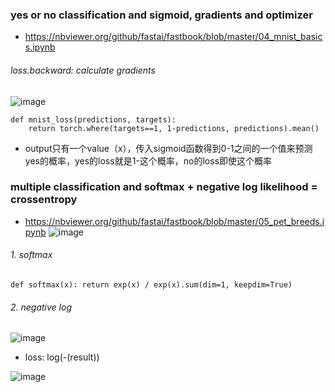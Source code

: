 ### yes or no classification and sigmoid, gradients and optimizer
- https://nbviewer.org/github/fastai/fastbook/blob/master/04_mnist_basics.ipynb
###### loss.backward: calculate gradients
![image](https://github.com/171909771/deep-learning/assets/41554601/c9dff38e-eb6a-4391-bf63-845f39c5fcf9)
```
def mnist_loss(predictions, targets):
    return torch.where(targets==1, 1-predictions, predictions).mean()
```
- output只有一个value（x），传入sigmoid函数得到0-1之间的一个值来预测yes的概率，yes的loss就是1-这个概率，no的loss即使这个概率

### multiple classification and softmax + negative log likelihood = crossentropy
- https://nbviewer.org/github/fastai/fastbook/blob/master/05_pet_breeds.ipynb
![image](https://github.com/171909771/deep-learning/assets/41554601/bb9a2bd7-8aae-4746-acf0-3029525822e2)

###### 1. softmax
```
def softmax(x): return exp(x) / exp(x).sum(dim=1, keepdim=True)
```

###### 2. negative log
![image](https://github.com/171909771/deep-learning/assets/41554601/c1fe4eb7-3fc3-4dee-8e2e-5a840349a51a)

- loss: log(-(result))

![image](https://github.com/171909771/deep-learning/assets/41554601/86a7b943-9bbd-46f3-87c5-f62befe06bbc)
